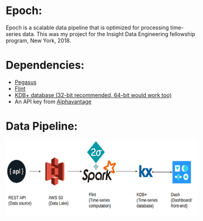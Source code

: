 # Epoch:
Epoch is a scalable data pipeline that is optimized for processing time-series data. This was my project for the Insight Data Engineering fellowship program, New York, 2018.

# Dependencies:

* [Pegasus](https://github.com/InsightDataScience/pegasus)
* [Flint](https://github.com/twosigma/flint)
* [KDB+ database (32-bit recommended, 64-bit would work too)](https://kx.com/connect-with-us/download/)
* An API key from [Alphavantage](https://www.alphavantage.co/)

# Data Pipeline:
<p align="center">
<img src="https://github.com/adityagc/Epoch/blob/master/docs/pipeline.png" width="700", height="200">
</p>

#
